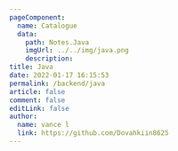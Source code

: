 ```yaml
---
pageComponent:
  name: Catalogue
  data:
    path: Notes.Java
    imgUrl: ../../img/java.png
    description: 
title: Java
date: 2022-01-17 16:15:53
permalink: /backend/java
article: false
comment: false
editLink: false
author:
  name: vance l
  link: https://github.com/Dovahkiin8625
---
```

